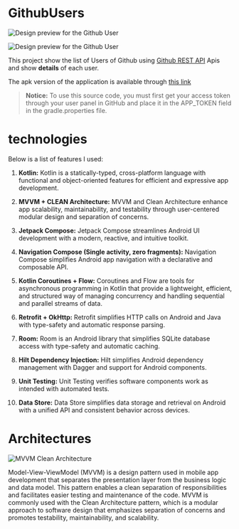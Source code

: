 # GithubUsers

![Design preview for the Github User](https://i.ibb.co/NxXXrNj/d1.jpg)

![Design preview for the Github User](https://i.ibb.co/Bfc7Xh9/d2.jpg)

This project show the list of Users of Github using [Github REST API](https://docs.github.com/en/rest) Apis and show **details** of each user.

The apk version of the application is available through [this link](https://1drv.ms/u/s!AradwCVm9utTi1LJu69N9LiTEJGk?e=l0xcYj)

> **Notice:** To use this source code, you must first get your access token through your user panel in GitHub and place it in the APP_TOKEN
> field in the gradle.properties file.

# technologies

Below is a list of features I used:

1.  **Kotlin:** Kotlin is a statically-typed, cross-platform language with functional and object-oriented features for efficient and expressive app development.

2. **MVVM + CLEAN Architecture:** MVVM and Clean Architecture enhance app scalability, maintainability, and testability through user-centered modular design and separation of concerns.

3. **Jetpack Compose:** Jetpack Compose streamlines Android UI development with a modern, reactive, and intuitive toolkit.

4. **Navigation Compose (Single activity, zero fragments):** Navigation Compose simplifies Android app navigation with a declarative and composable API.

5. **Kotlin Coroutines + Flow:** Coroutines and Flow are tools for asynchronous programming in Kotlin that provide a lightweight, efficient, and structured way of managing concurrency and handling sequential and parallel streams of data.

6. **Retrofit + OkHttp:** Retrofit simplifies HTTP calls on Android and Java with type-safety and automatic response parsing.

7. **Room:** Room is an Android library that simplifies SQLite database access with type-safety and automatic caching.

8. **Hilt Dependency Injection:** Hilt simplifies Android dependency management with Dagger and support for Android components.

9. **Unit Testing:** Unit Testing verifies software components work as intended with automated tests.

11. **Data Store:** Data Store simplifies data storage and retrieval on Android with a unified API and consistent behavior across devices.


# Architectures
![MVVM Clean Architecture](https://i.ibb.co/RzSR4nv/MVVM-Clean-Architecture.png)

Model-View-ViewModel (MVVM) is a design pattern used in mobile app development that separates the presentation layer from the business logic and data model. This pattern enables a clean separation of responsibilities and facilitates easier testing and maintenance of the code. MVVM is commonly used with the Clean Architecture pattern, which is a modular approach to software design that emphasizes separation of concerns and promotes testability, maintainability, and scalability.


